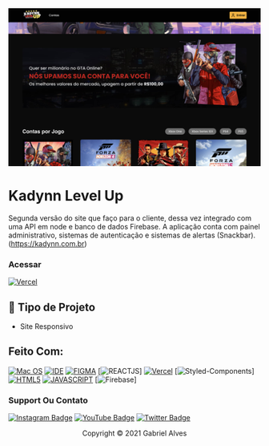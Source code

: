 <img src="image-readme.png" alt="exemplo imagem">

# Kadynn Level Up

Segunda versão do site que faço para o cliente, dessa vez integrado com uma API em node e banco de dados Firebase. A aplicação conta com painel administrativo, sistemas de autenticação e sistemas de alertas (Snackbar). (https://kadynn.com.br)

### Acessar
[![Vercel](https://img.shields.io/badge/vercel-%23000000.svg?style=for-the-badge&logo=vercel&logoColor=white)](https://kadynn.com.br)

## 🔧 Tipo de Projeto

- Site Responsivo

## Feito Com:
[![Mac OS](https://img.shields.io/badge/mac%20os-000000?style=for-the-badge&logo=macos&logoColor=F0F0F0)](https://www.microsoft.com/pt-br/windows/get-windows-10)
[![IDE](https://img.shields.io/badge/Visual_studio_code-0078D4?style=for-the-badge&logo=visual%20studio%20code&logoColor=white)](https://code.visualstudio.com/)
[![FIGMA](https://img.shields.io/badge/figma-%23F24E1E.svg?style=for-the-badge&logo=figma&logoColor=white)](https://figma.com)
[![REACTJS](https://img.shields.io/badge/HTML5-E34F26?style=for-the-badge&logo=html5&logoColor=white)]
[![Vercel](https://img.shields.io/badge/vercel-%23000000.svg?style=for-the-badge&logo=vercel&logoColor=white)](https://vercel.com)
[![Styled-Components](https://img.shields.io/badge/vercel-%23000000.svg?style=for-the-badge&logo=vercel&logoColor=white)]
[![HTML5](https://img.shields.io/badge/HTML5-E34F26?style=for-the-badge&logo=html5&logoColor=white)](https://developer.mozilla.org/pt-BR/docs/Web/HTML)
[![JAVASCRIPT](https://img.shields.io/badge/JavaScript-F7DF1E?style=for-the-badge&logo=javascript&logoColor=black)](https://developer.mozilla.org/pt-BR/docs/Web/JavaScript)
[![Firebase](https://img.shields.io/badge/vercel-%23000000.svg?style=for-the-badge&logo=vercel&logoColor=white)]

### Support Ou Contato

[![Instagram Badge](https://img.shields.io/badge/Instagram-E4405F?style=for-the-badge&logo=instagram&logoColor=white)](https://instagram.com/gbr.code/)
[![YouTube Badge](https://img.shields.io/badge/YouTube-FF0000?style=for-the-badge&logo=youtube&logoColor=white)](https://www.youtube.com/channel/UC4pNKzi1GP58B0HZcWUhZyQ)
[![Twitter Badge](https://img.shields.io/badge/Twitter-1DA1F2?style=for-the-badge&logo=twitter&logoColor=white)](https://twitter.com/gabrielberners)

<p align="center">Copyright © 2021 Gabriel Alves</p>
